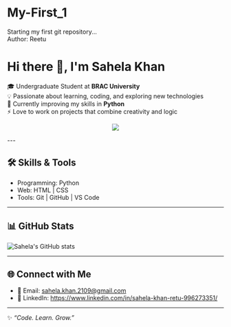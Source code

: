 # My-First_1
Starting my first git repository...
<br>
Author: Reetu
# Hi there 👋, I'm Sahela Khan  

🎓 Undergraduate Student at **BRAC University**  
💡 Passionate about learning, coding, and exploring new technologies  
🌱 Currently improving my skills in **Python**  
⚡ Love to work on projects that combine creativity and logic  

<p align="center"> <img src="https://readme-typing-svg.herokuapp.com?color=FF33D1&width=500&lines=Believe+in+yourself;Dream+big+work+hard;Code+is+poetry;Progress+not+perfection;&center=true&font=Fira+Code"> </p>
---

## 🛠️ Skills & Tools  
- Programming: Python 
- Web: HTML | CSS  
- Tools: Git | GitHub | VS Code  

---

## 📊 GitHub Stats  
![Sahela's GitHub stats](https://github-readme-stats.vercel.app/api?username=Sahela-Khan&show_icons=true&theme=radical)  

---

## 🌐 Connect with Me  
- 📧 Email: sahela.khan.2109@gmail.com 
- 💼 LinkedIn: https://www.linkedin.com/in/sahela-khan-retu-996273351/  

---
✨ *“Code. Learn. Grow.”*  
